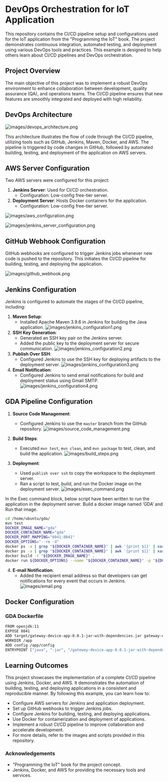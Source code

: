 # DevOps Orchestration for IoT Application

This repository contains the CI/CD pipeline setup and configurations used for the IoT application from the "Programming the IoT" book. The project demonstrates continuous integration, automated testing, and deployment using various DevOps tools and practices. This example is designed to help others learn about CI/CD pipelines and DevOps orchestration.

## Project Overview

The main objective of this project was to implement a robust DevOps environment to enhance collaboration between development, quality assurance (QA), and operations teams. The CI/CD pipeline ensures that new features are smoothly integrated and deployed with high reliability.

## DevOps Architecture

![images/devops_architecture.png](images/devops_architecture.png)

This architecture illustrates the flow of code through the CI/CD pipeline, utilizing tools such as GitHub, Jenkins, Maven, Docker, and AWS. The pipeline is triggered by code changes in GitHub, followed by automated building, testing, and deployment of the application on AWS servers.

## AWS Server Configuration

Two AWS servers were configured for this project:

1. **Jenkins Server**: Used for CI/CD orchestration.
    - Configuration: Low-config free-tier server.
2. **Deployment Server**: Hosts Docker containers for the application.
    - Configuration: Low-config free-tier server.

![images/aws_configuration.png](images/aws_configuration.png)

 ![images/jenkins_server_configuration.png](images/jenkins_server_configuration.png)
## GitHub Webhook Configuration

GitHub webhooks are configured to trigger Jenkins jobs whenever new code is pushed to the repository. This initiates the CI/CD pipeline for building, testing, and deploying the application.

![images/github_webhook.png](images/github_webhook.png)

## Jenkins Configuration

Jenkins is configured to automate the stages of the CI/CD pipeline, including:

1. **Maven Setup**:
    - Installed Apache Maven 3.9.6 in Jenkins for building the Java application.
   ![images/jenkins_configuration1.png](images/jenkins_configuration1.png)
2. **SSH Key Generation**:
    - Generated an SSH key pair on the Jenkins server.
    - Added the public key to the deployment server for secure communication.
    ![images/jenkins_configuration2.png](images/jenkins_configuration2.png)
3. **Publish Over SSH**:
    - Configured Jenkins to use the SSH key for deploying artifacts to the deployment server.
   ![images/jenkins_configuration3.png](images/jenkins_configuration3.png)
4. **Email Notification**:
    - Configured Jenkins to send email notifications for build and deployment status using Gmail SMTP.
   ![images/jenkins_configuration4.png](images/jenkins_configuration4.png)

      

## GDA Pipeline Configuration


1. **Source Code Management**:
    - Configured Jenkins to use the `master` branch from the GitHub repository.
    ![images/source_code_management.png](images/source_code_management.png)
2. **Build Steps**:
    - Executed `mvn test`, `mvn clean`, and `mvn package` to test, clean, and build the application.
![images/build_steps.png](images/build_steps.png)

3. **Deployment**:
    - Used `publish over ssh` to copy the workspace to the deployment server.
    - Ran a script to test, build, and run the Docker image on the deployment server.
     ![images/exec_command.png](images/exec_command.png)

   
In the Exec command block, below script have been written to run the application in the deployment server. Build a docker image named ‘GDA’ and Run that image.
   ```bash
   cd /home/ubuntu/gda/
   mvn test
   DOCKER_IMAGE_NAME="gda"
   DOCKER_CONTAINER_NAME="gda"
   DOCKER_PORT_MAPPING="8041:8041"
   DOCKER_OPTIONS="--rm -d"
   docker ps -a | grep "${DOCKER_CONTAINER_NAME}" | awk '{print $1}' | xargs -r docker stop
   docker ps -a | grep "${DOCKER_CONTAINER_NAME}" | awk '{print $1}' | xargs -r docker rm
   docker build -t "${DOCKER_IMAGE_NAME}" .
   docker run ${DOCKER_OPTIONS} --name "${DOCKER_CONTAINER_NAME}" -p "${DOCKER_PORT_MAPPING}" "${DOCKER_IMAGE_NAME}"
  ```
  

4. **E-mail Notification**:
    - Added the recipient email address so that developers can get notifications for every event that occurs in Jenkins.
    ![images/email.png](images/email.png)

## Docker Configuration

### GDA Dockerfile
```bash
FROM openjdk:11
EXPOSE 8041
ADD target/gateway-device-app-0.0.1-jar-with-dependencies.jar gateway-device-app-0.0.1-jar-with-dependencies.jar
WORKDIR /app
ADD config /app/config
ENTRYPOINT ["java", "-jar", "/gateway-device-app-0.0.1-jar-with-dependencies.jar"]
```

## Learning Outcomes
This project showcases the implementation of a complete CI/CD pipeline using Jenkins, Docker, and AWS. It demonstrates the automation of building, testing, and deploying applications in a consistent and reproducible manner. By following this example, you can learn how to:

* Configure AWS servers for Jenkins and application deployment.
* Set up GitHub webhooks to trigger Jenkins jobs.
* Configure Jenkins for building, testing, and deploying applications.
* Use Docker for containerization and deployment of applications.
* Implement a robust CI/CD pipeline to improve collaboration and accelerate development.
* For more details, refer to the images and scripts provided in this repository.

### Acknowledgements
* "Programming the IoT" book for the project concept.
* Jenkins, Docker, and AWS for providing the necessary tools and services.